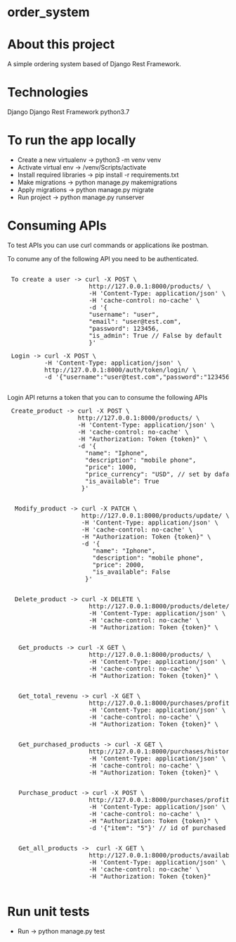 # order_system

# About this project

A simple ordering system based of Django Rest Framework.

# Technologies

Django
Django Rest Framework
python3.7

# To run the app locally

 - Create a new virtualenv -> python3 -m venv venv
 - Activate virtual env -> /venv/Scripts/activate
 - Install required libraries -> pip install -r requirements.txt
 - Make migrations -> python manage.py makemigrations
 - Apply migrations -> python manage.py migrate
 - Run project -> python manage.py runserver
 
 # Consuming APIs
  
 To test APIs you can use curl commands or applications ike postman.
 
 To conume any of the following API you need to be authenticated.
 <pre> 
 To create a user -> curl -X POST \
                      http://127.0.0.1:8000/products/ \
                      -H 'Content-Type: application/json' \
                      -H 'cache-control: no-cache' \
                      -d '{
                      "username": "user",
                      "email": "user@test.com",
                      "password": 123456,
                      "is_admin": True // False by default 
                      }' 
</pre>
<pre>
 Login -> curl -X POST \
          -H 'Content-Type: application/json' \
          http://127.0.0.1:8000/auth/token/login/ \
          -d '{"username":"user@test.com","password":"123456"}'

</pre>
 Login API returns a token that you can to consume the following APIs
 
 <pre>
 Create_product -> curl -X POST \
                   http://127.0.0.1:8000/products/ \
                   -H 'Content-Type: application/json' \
                   -H 'cache-control: no-cache' \
                   -H "Authorization: Token {token}" \
                   -d '{
                     "name": "Iphone",
                     "description": "mobile phone",
                     "price": 1000,
                     "price_currency": "USD", // set by dafault to EGP but can be changed 
                     "is_available": True
                    }'
  </pre>
  <pre>
  Modify_product -> curl -X PATCH \
                    http://127.0.0.1:8000/products/update/<product_id> \
                    -H 'Content-Type: application/json' \
                    -H 'cache-control: no-cache' \
                    -H "Authorization: Token {token}" \
                    -d '{
                       "name": "Iphone",
                       "description": "mobile phone",
                       "price": 2000,
                       "is_available": False
                     }' 
   </pre>
   
   <pre>
  Delete_product -> curl -X DELETE \
                      http://127.0.0.1:8000/products/delete/<product_id> \
                      -H 'Content-Type: application/json' \
                      -H 'cache-control: no-cache' \
                      -H "Authorization: Token {token}" \
    </pre>
    
    
  <pre>
   Get_products -> curl -X GET \
                      http://127.0.0.1:8000/products/ \
                      -H 'Content-Type: application/json' \
                      -H 'cache-control: no-cache' \
                      -H "Authorization: Token {token}" \
 </pre>
 
 

 <pre>
   Get_total_revenu -> curl -X GET \
                      http://127.0.0.1:8000/purchases/profit \
                      -H 'Content-Type: application/json' \
                      -H 'cache-control: no-cache' \
                      -H "Authorization: Token {token}" \
 </pre> 
  <pre>
   Get_purchased_products -> curl -X GET \
                      http://127.0.0.1:8000/purchases/history \
                      -H 'Content-Type: application/json' \
                      -H 'cache-control: no-cache' \
                      -H "Authorization: Token {token}" \
  </pre> 
  <pre>
   Purchase_product -> curl -X POST \
                      http://127.0.0.1:8000/purchases/profit \
                      -H 'Content-Type: application/json' \
                      -H 'cache-control: no-cache' \
                      -H "Authorization: Token {token}" \
                      -d '{"item": "5"}' // id of purchased product
  </pre>
  <pre>
   Get_all_products ->  curl -X GET \
                      http://127.0.0.1:8000/products/available \
                      -H 'Content-Type: application/json' \
                      -H 'cache-control: no-cache' \
                      -H "Authorization: Token {token}" 
                      
</pre>
  

 
 # Run unit tests
  
  - Run -> python manage.py test
 
